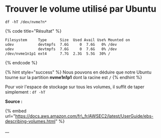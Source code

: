 # Trouver le volume utilisé par Ubuntu

`df -hT /dev/nvme?n*` 

{% code title="Résultat" %}
```bash
Filesystem     Type      Size  Used Avail Use% Mounted on
udev           devtmpfs  7.6G     0  7.6G   0% /dev
udev           devtmpfs  7.6G     0  7.6G   0% /dev
/dev/nvme1n1p1 ext4      7.7G  2.3G  5.5G  30% /
```
{% endcode %}

{% hint style="success" %}
Nous pouvons en déduire que notre Ubuntu tourne sur la partition **nvme1n1p1** dont la racine est **`/`**
{% endhint %}

Pour voir l'espace de stockage sur tous les volumes, il suffit de taper simplement : `df -hT`



**Source :**

{% embed url="https://docs.aws.amazon.com/fr\_fr/AWSEC2/latest/UserGuide/ebs-describing-volumes.html" %}

\_\_

